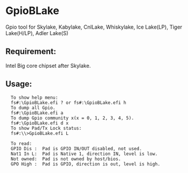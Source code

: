# GpioBLake
Gpio tool for Skylake, Kabylake, CnlLake, Whiskylake, Ice Lake(LP), Tiger Lake(H/LP), Adler Lake(S)

## Requirement:
Intel Big core chipset after Skylake.
## Usage:
      To show help menu:
      fs#:\GpioBLake.efi ? or fs#:\GpioBLake.efi h
      To dump all Gpio.
      fs#:\GpioBLake.efi a
      To dump Gpio community x(x = 0, 1, 2, 3, 4, 5).
      fs#:\GpioBLake.efi d x
      To show Pad/Tx Lock status:
      fs#:\\>GpioBLake.efi L

      To read:
      GPIO Dis :  Pad is GPIO IN/OUT disabled, not used.
      Nat1 In L:  Pad is Native 1, direction IN, level is low.
      Not owned:  Pad is not owned by host/bios.
      GPO High :  Pad is GPIO, direction is out, level is high.
